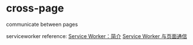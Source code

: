 # cross-page
communicate between pages



serviceworker reference:
[Service Worker：简介](https://developers.google.com/web/fundamentals/primers/service-workers)
[Service Worker 与页面通信](https://lavas.baidu.com/guide/v1/advanced/service-worker-postMessage)